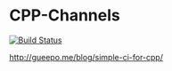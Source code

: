 # CPP-Channels

[![Build Status](https://travis-ci.com/NickPuljic/CPP-Channels.svg?branch=master)](https://travis-ci.com/NickPuljic/CPP-Channels)

http://gueepo.me/blog/simple-ci-for-cpp/

